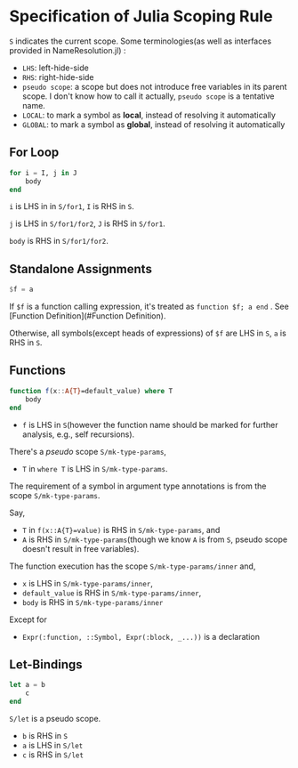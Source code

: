 # Specification of Julia Scoping Rule

`S` indicates the current scope.
Some terminologies(as well as interfaces provided in NameResolution.jl) :
- `LHS`: left-hide-side
- `RHS`: right-hide-side
- `pseudo scope`: a scope but does not introduce free variables in its parent scope. I don't know how to call it actually, `pseudo scope` is a tentative name.
- `LOCAL`: to mark a symbol as **local**, instead of resolving it automatically
- `GLOBAL`: to mark a symbol as **global**, instead of resolving it automatically

## For Loop

```julia
for i = I, j in J
    body
end
```

`i` is LHS in in `S/for1`, `I` is RHS in `S`.

`j` is LHS in `S/for1/for2`, `J` is RHS in `S/for1`.

`body` is RHS in `S/for1/for2`.


## Standalone Assignments

```julia
$f = a
```

If `$f` is a function calling expression, it's treated as `function $f; a end` . See [Function Definition](#Function Definition).

Otherwise, all symbols(except heads of expressions) of `$f` are LHS in `S`, `a` is RHS in `S`.

## Functions

```julia
function f(x::A{T}=default_value) where T
    body
end
```

- `f` is LHS in `S`(however the function name should be marked for further analysis, e.g., self recursions).

There's a *pseudo* scope `S/mk-type-params`,

- `T` in `where T` is LHS in `S/mk-type-params`.

The requirement of a symbol in argument type annotations is from the scope `S/mk-type-params`.

Say,
- `T` in `f(x::A{T}=value)` is RHS in `S/mk-type-params`, and
- `A` is RHS in `S/mk-type-params`(though we know `A` is from `S`, pseudo scope doesn't result in free variables).

The function execution has the scope `S/mk-type-params/inner` and,
- `x` is LHS in `S/mk-type-params/inner`,
- `default_value` is RHS in `S/mk-type-params/inner`,
- `body` is RHS in `S/mk-type-params/inner`


Except for
- `Expr(:function, ::Symbol, Expr(:block, _...))` is a declaration

## Let-Bindings

```julia
let a = b
    c
end
```

`S/let` is a pseudo scope.

- `b` is RHS in `S`
- `a` is LHS in `S/let`
- `c` is RHS in `S/let`
